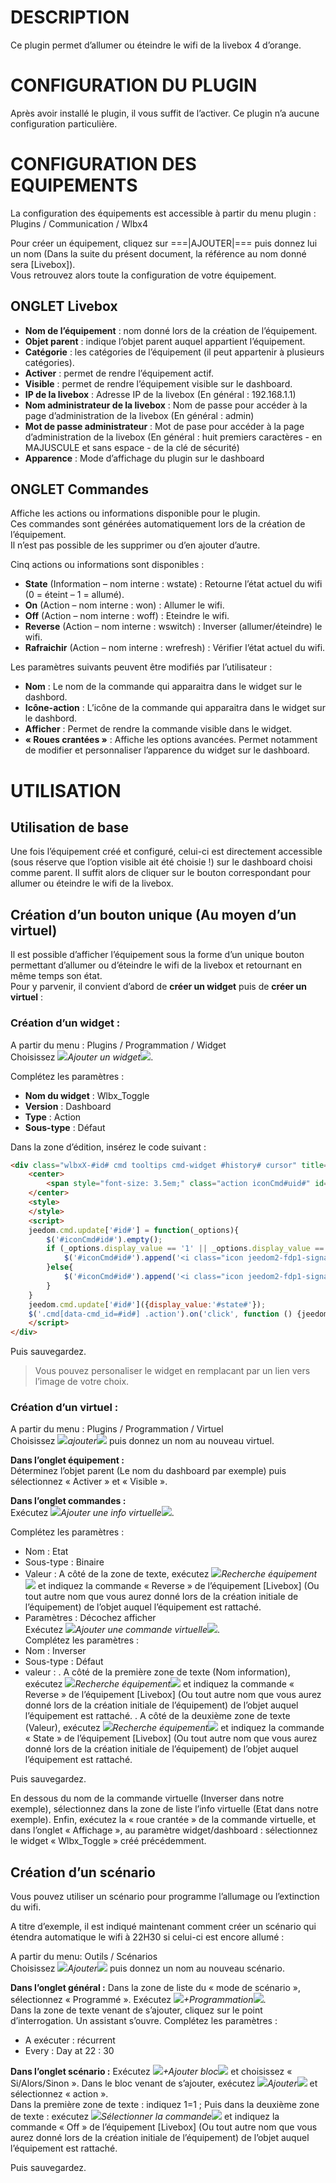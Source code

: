 DESCRIPTION
===========
Ce plugin permet d’allumer ou éteindre le wifi de la livebox 4 d’orange.

CONFIGURATION DU PLUGIN
=======================
Après avoir installé le plugin, il vous suffit de l’activer. Ce plugin n’a aucune configuration particulière.

CONFIGURATION DES EQUIPEMENTS
=============================
La configuration des équipements est accessible à partir du menu plugin : 
Plugins / Communication / Wlbx4

Pour créer un équipement, cliquez sur ===|AJOUTER|=== puis donnez lui un nom (Dans la suite du présent document, la référence au nom donné sera [Livebox]).     
Vous retrouvez alors toute la configuration de votre équipement.

ONGLET Livebox
--------------
- **Nom de l’équipement** : nom donné lors de la création de l’équipement.
- **Objet parent** : indique l’objet parent auquel appartient l’équipement.
- **Catégorie** : les catégories de l’équipement (il peut appartenir à plusieurs catégories).
- **Activer** : permet de rendre l’équipement actif.
- **Visible** : permet de rendre l’équipement visible sur le dashboard.
- **IP de la livebox** : Adresse IP de la livebox (En général : 192.168.1.1)
- **Nom administrateur de la livebox** : Nom de passe pour accéder à la page d’administration de la livebox (En général : admin)
- **Mot de passe administrateur** : Mot de pase pour accéder à la page d’administration de la livebox (En général : huit premiers caractères - en MAJUSCULE et sans espace - de la clé de sécurité)
- **Apparence** : Mode d’affichage du plugin sur le dashboard

ONGLET Commandes
----------------
Affiche les actions ou informations disponible pour le plugin.   
Ces commandes sont générées automatiquement lors de la création de l’équipement.   
Il n’est pas possible de les supprimer ou d’en ajouter d’autre.

Cinq actions ou informations sont disponibles :
- **State** (Information – nom interne : wstate) : Retourne l’état actuel du wifi (0 = éteint – 1 = allumé).
- **On** (Action – nom interne : won) : Allumer le wifi.
- **Off** (Action – nom interne : woff) : Eteindre le wifi.
- **Reverse** (Action – nom interne : wswitch) : Inverser (allumer/éteindre) le wifi.
- **Rafraichir** (Action – nom interne : wrefresh) : Vérifier l’état actuel du wifi.

Les paramètres suivants peuvent être modifiés par l’utilisateur :
- **Nom** : Le nom de la commande qui apparaitra dans le widget sur le dashbord.
- **Icône-action** : L’icône de la commande qui apparaitra dans le widget sur le dashbord.
- **Afficher** : Permet de rendre la commande visible dans le widget.
- **« Roues crantées »** : Affiche les options avancées. Permet notamment de modifier et personnaliser l’apparence du widget sur le dashboard.

UTILISATION
==========

Utilisation de base
-------------------
Une fois l’équipement créé et configuré, celui-ci est directement accessible (sous réserve que l’option visible ait été choisie !) sur le dashboard choisi comme parent.
Il suffit alors de cliquer sur le bouton correspondant pour allumer ou éteindre le wifi de la livebox.

Création d’un bouton unique (Au moyen d’un virtuel)
--------------------------------------------------
Il est possible d’afficher l’équipement sous la forme d’un unique bouton permettant d’allumer ou d’éteindre le wifi de la livebox et retournant en même temps son état.   
Pour y parvenir, il convient d’abord de **créer un widget** puis de **créer un virtuel** :

### Création d’un widget :
A partir du menu : 
Plugins / Programmation / Widget   
Choisissez ![](/BLs.png)*Ajouter un widget*![](/BRs.png).

Complétez les paramètres :
- **Nom du widget** : Wlbx_Toggle
- **Version** : Dashboard
- **Type** : Action
- **Sous-type** : Défaut

Dans la zone d’édition, insérez le code suivant :

``` HTML
<div class="wlbxX-#id# cmd tooltips cmd-widget #history# cursor" title="" data-type="action" data-subtype="other" data-cmd_id="#id#" data-cmd_uid="#uid#">
    <center>
        <span style="font-size: 3.5em;" class="action iconCmd#uid#" id="iconCmd#id#"></span>
    </center>
    <style>
    </style>
    <script>
	jeedom.cmd.update['#id#'] = function(_options){
    	$('#iconCmd#id#').empty();
        if (_options.display_value == '1' || _options.display_value == 1 || _options.display_value == 'on') {
			$('#iconCmd#id#').append('<i class="icon jeedom2-fdp1-signal5"></i>');
        }else{
        	$('#iconCmd#id#').append('<i class="icon jeedom2-fdp1-signal0"></i>');   
        }
    }      
	jeedom.cmd.update['#id#']({display_value:'#state#'});
	$('.cmd[data-cmd_id=#id#] .action').on('click', function () {jeedom.cmd.execute({id: '#id#'});});
	</script>
</div>
```
Puis sauvegardez.

> Vous pouvez personaliser le widget en remplacant <i class="icon *"></i> par un lien vers l’image de votre choix.

### Création d’un virtuel : 
A partir du menu : 
Plugins / Programmation / Virtuel  
Choisissez ![](/BLs.png)*ajouter*![](/BRs.png) puis donnez un nom au nouveau virtuel.

**Dans l’onglet équipement :**   
Déterminez l’objet parent (Le nom du dashboard par exemple) puis sélectionnez « Activer » et « Visible ».

**Dans l’onglet commandes :**   
Exécutez ![](/BLs.png)*Ajouter une info virtuelle*![](/BRs.png).

Complétez les paramètres : 
- Nom : Etat
- Sous-type : Binaire
- Valeur : A côté de la zone de texte, exécutez ![](/BLs.png)*Recherche équipement*![](/BRs.png) et indiquez la commande « Reverse » de l’équipement [Livebox] (Ou tout autre nom que vous aurez donné lors de la création initiale de l’équipement) de l’objet auquel l’équipement est rattaché.
- Paramètres : Décochez afficher  
Exécutez ![](/BLs.png)*Ajouter une commande virtuelle*![](/BRs.png).   
Complétez les paramètres : 
- Nom : Inverser
- Sous-type : Défaut
- valeur : 
. A côté de la première zone de texte (Nom information), exécutez ![](/BLs.png)*Recherche équipement*![](/BRs.png) et indiquez la commande « Reverse » de l’équipement [Livebox] (Ou tout autre nom que vous aurez donné lors de la création initiale de l’équipement) de l’objet auquel l’équipement est rattaché.
. A côté de la deuxième zone de texte (Valeur), exécutez ![](/BLs.png)*Recherche équipement*![](/BRs.png) et indiquez la commande « State » de l’équipement [Livebox] (Ou tout autre nom que vous aurez donné lors de la création initiale de l’équipement) de l’objet auquel l’équipement est rattaché.

Puis sauvegardez.  

En dessous du nom de la commande virtuelle (Inverser dans  notre exemple), sélectionnez dans la zone de liste l’info virtuelle (Etat dans notre exemple).
Enfin, exécutez la « roue crantée » de la commande virtuelle, et dans l’onglet « Affichage », au paramètre widget/dashboard : sélectionnez le widget « Wlbx_Toggle » créé précédemment.

Création d’un scénario
-----------------------
Vous pouvez utiliser un scénario pour programme l’allumage ou l’extinction du wifi.  

A titre d’exemple, il est indiqué maintenant comment créer un scénario qui étendra automatique le wifi à 22H30 si celui-ci est encore allumé :  

A partir du menu: 
Outils / Scénarios  
Choisissez ![](/BLs.png)*Ajouter*![](/BRs.png) puis donnez un nom au nouveau scénario.

**Dans l’onglet général :**
Dans la zone de liste du « mode de scénario », sélectionnez « Programmé ».
Exécutez ![](/BLs.png)*+Programmation*![](/BRs.png).   
Dans la zone de texte venant de s’ajouter, cliquez sur le point d’interrogation. Un assistant s’ouvre.
Complétez les paramètres : 
- A exécuter : récurrent
- Every : Day at 22 : 30

**Dans l’onglet scénario :**
Exécutez ![](/BLs.png)*+Ajouter bloc*![](/BRs.png) et choisissez « Si/Alors/Sinon ».
Dans le bloc venant de s’ajouter, exécutez ![](/BLs.png)*Ajouter*![](/BRs.png) et sélectionnez « action ».  
Dans la première zone de texte : indiquez 1=1 ; Puis dans la deuxième zone de texte : exécutez ![](/BLs.png)*Sélectionner la commande*![](/BRs.png) et indiquez la commande « Off » de l’équipement [Livebox] (Ou tout autre nom que vous aurez donné lors de la création initiale de l’équipement) de l’objet auquel l’équipement est rattaché.  

Puis sauvegardez.
